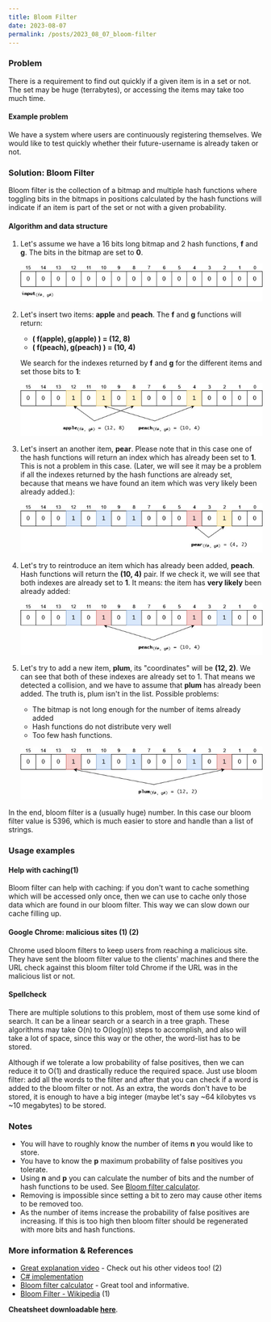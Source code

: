 ```yaml
---
title: Bloom Filter
date: 2023-08-07
permalink: /posts/2023_08_07_bloom-filter
---
```


### Problem

There is a requirement to find out quickly if a given item is in a set or not. The set may be huge (terrabytes), or accessing the items may take too much time.

#### Example problem

We have a system where users are continuously registering themselves. We would like to test quickly whether their future-username is already taken or not.

### Solution: Bloom Filter

Bloom filter is the collection of a bitmap and multiple hash functions where toggling bits in the bitmaps in positions calculated by the hash functions will indicate if an item is part of the set or not with a given probability.

#### Algorithm and data structure

1. Let's assume we have a 16 bits long bitmap and 2 hash functions, **f** and **g**. The bits in the bitmap are set to **0**.

    ![Bloom filter initialization](./2023_08_07_bloom-filter/bloomfilter_step_0.jpg)

1. Let's insert two items: **apple** and **peach**. The **f** and **g** functions will return:
    - **( f(apple), g(apple) ) = (12, 8)**
    - **( f(peach), g(peach) ) = (10, 4)**

    We search for the indexes returned by **f** and **g** for the different items and set those bits to **1**:

    ![Vanilla case - inserting 2 new items](./2023_08_07_bloom-filter/bloomfilter_step_1.jpg)

1. Let's insert an another item, **pear**. Please note that in this case one of the hash functions will return an index which has already been set to **1**. This is not a problem in this case. (Later, we will see it may be a problem if all the indexes returned by the hash functions are already set, because that means we have found an item which was very likely been already added.):

    ![Inserting a new item with partial collision](./2023_08_07_bloom-filter/bloomfilter_step_2.jpg)

1. Let's try to reintroduce an item which has already been added, **peach**. Hash functions will return the **(10, 4)** pair. If we check it, we will see that both indexes are already set to **1**. It means: the item has **very likely** been already added: 

    ![Try to re-add an already added item](./2023_08_07_bloom-filter/bloomfilter_step_3.jpg)

1. Let's try to add a new item, **plum**, its "coordinates" will be **(12, 2)**. We can see that both of these indexes are already set to 1. That means we detected a collision, and we have to assume that **plum** has already been added. The truth is, plum isn't in the list. Possible problems:
   - The bitmap is not long enough for the number of items already added
   - Hash functions do not distribute very well
   - Too few hash functions.

    ![False negative case - new item is detected as already added](./2023_08_07_bloom-filter/bloomfilter_step_4.jpg)

In the end, bloom filter is a (usually huge) number. In this case our bloom filter value is 5396, which is much easier to store and handle than a list of strings.

### Usage examples

#### Help with caching(1)

Bloom filter can help with caching: if you don't want to cache something which will be accessed only once, then we can use to cache only those data which are found in our bloom filter. This way we can slow down our cache filling up.

#### Google Chrome: malicious sites (1) (2)

Chrome used bloom filters to keep users from reaching a malicious site. They have sent the bloom filter value to the clients' machines and there the URL check against this bloom filter told Chrome if the URL was in the malicious list or not.

#### Spellcheck

There are multiple solutions to this problem, most of them use some kind of search. It can be a linear search or a search in a tree graph. These algorithms may take O(n) to O(log(n)) steps to accomplish, and also will take a lot of space, since this way or the other, the word-list has to be stored.

Although if we tolerate a low probability of false positives, then we can reduce it to O(1) and drastically reduce the required space. Just use bloom filter: add all the words to the filter and after that you can check if a word is added to the bloom filter or not. As an extra, the words don't have to be stored, it is enough to have a big integer (maybe let's say ~64 kilobytes vs ~10 megabytes) to be stored. 

### Notes

- You will have to roughly know the number of items **n** you would like to store.
- You have to know the **p** maximum probability of false positives you tolerate.
- Using **n** and **p** you can calculate the number of bits and the number of hash functions to be used. See [Bloom filter calculator](https://hur.st/bloomfilter/).
- Removing is impossible since setting a bit to zero may cause other items to be removed too.
- As the number of items increase the probability of false positives are increasing. If this is too high then bloom filter should be regenerated with more bits and hash functions.

### More information & References

- [Great explanation video](https://www.youtube.com/watch?v=Bay3X9PAX5k) - Check out his other videos too! (2)
- [C# implementation](https://github.com/mattlorimor/ProbabilisticDataStructures/blob/master/ProbabilisticDataStructures/BloomFilter.cs)
- [Bloom filter calculator](https://hur.st/bloomfilter/) - Great tool and informative.
- [Bloom Filter - Wikipedia](https://en.wikipedia.org/wiki/Bloom_filter) (1)

**Cheatsheet downloadable [here](./2023_08_07_bloom-filter/bloomfilter_all_steps.pdf)**.
